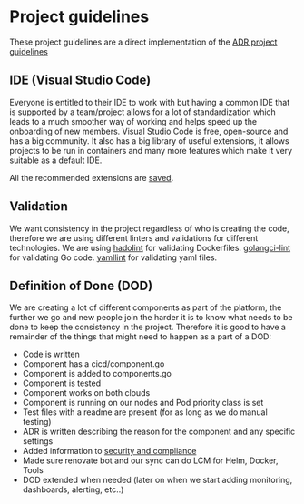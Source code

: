 # Project guidelines

These project guidelines are a direct implementation of the [ADR project guidelines](../adr/0002-project-guidelines.md)

## IDE (Visual Studio Code)

Everyone is entitled to their IDE to work with but having a common IDE that is supported by a team/project allows for a lot of standardization which leads to a much smoother way of working and helps speed up the onboarding of new members.
Visual Studio Code is free, open-source and has a big community. It also has a big library of useful extensions, it allows projects to be run in containers and many more features which make it very suitable as a default IDE.

All the recommended extensions are [saved](../../.vscode/extensions.json).

## Validation

We want consistency in the project regardless of who is creating the code, therefore we are using different linters and validations for different technologies. We are using [hadolint](https://github.com/hadolint/hadolint) for validating Dockerfiles. [golangci-lint](https://github.com/golangci/golangci-lint) for validating Go code. [yamllint](https://github.com/adrienverge/yamllint) for validating yaml files.

## Definition of Done (DOD)

We are creating a lot of different components as part of the platform, the further we go and new people join the harder it is to know what needs to be done to keep the consistency in the project. Therefore it is good to have a remainder of the things that might need to happen as a part of a DOD:

- Code is written
- Component has a cicd/component.go
- Component is added to components.go
- Component is tested
- Component works on both clouds
- Component is running on our nodes and Pod priority class is set
- Test files with a readme are present (for as long as we do manual testing)
- ADR is written describing the reason for the component and any specific settings
- Added information to [security and compliance](security-and-compliance-list.md)
- Made sure renovate bot and our sync can do LCM for Helm, Docker, Tools
- DOD extended when needed (later on when we start adding monitoring, dashboards, alerting, etc..)
